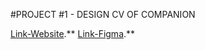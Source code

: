 #PROJECT #1 - DESIGN CV OF COMPANION

[Link-Website](https://mayckellp.github.io/ONLINE-CV/).**
[Link-Figma](https://www.figma.com/file/jgIoMPoeTj05efHhJvFl3g/CV?node-id=0%3A1).**
